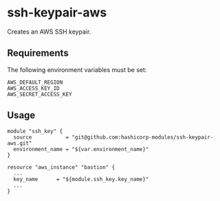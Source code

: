 # ssh-keypair-aws

Creates an AWS SSH keypair.

## Requirements

The following environment variables must be set:

```
AWS_DEFAULT_REGION
AWS_ACCESS_KEY_ID
AWS_SECRET_ACCESS_KEY
```

## Usage

```
module "ssh_key" {
  source           = "git@github.com:hashicorp-modules/ssh-keypair-aws.git"
  environment_name = "${var.environment_name}"
}

resource "aws_instance" "bastion" {
  ...
  key_name      = "${module.ssh_key.key_name}"
  ...
}
```
